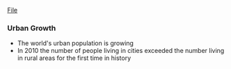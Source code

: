 [File](NYU-BMWi-Project_Urban_Mobility_Report_November_2012.pdf)

### Urban Growth
- The world's urban population is growing
- In 2010 the number of people living in cities exceeded the number living in rural areas for the first time in history